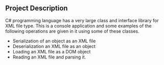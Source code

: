 ## Project Description
C# programming language has a very large class and interface library for XML file type. This is a console application and some examples of the following operations are given in it using some of these classes.

* Serialization of an object as an XML file
* Deserialization an XML file as an object
* Loading an XML file as a DOM object
* Reading an XML file and parsing it.
